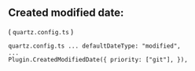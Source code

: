 ## Created modified date:

( `quartz.config.ts` )

```
quartz.config.ts ... defaultDateType: "modified", 
... 
Plugin.CreatedModifiedDate({ priority: ["git"], }),
```